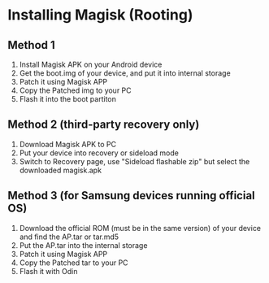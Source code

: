 # Installing Magisk (Rooting)

## Method 1
1. Install Magisk APK on your Android device
1. Get the boot.img of your device, and put it into internal storage
2. Patch it using Magisk APP
3. Copy the Patched img to your PC
4. Flash it into the boot partiton

## Method 2 (third-party recovery only)
1. Download Magisk APK to PC
2. Put your device into recovery or sideload mode 
3. Switch to Recovery page, use "Sideload flashable zip" but select the downloaded magisk.apk

## Method 3 (for Samsung devices running official OS)
1. Download the official ROM (must be in the same version) of your device and find the AP.tar or tar.md5
2. Put the AP.tar into the internal storage
3. Patch it using Magisk APP
4. Copy the Patched tar to your PC
5. Flash it with Odin